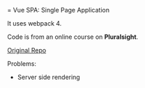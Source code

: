 = Vue SPA: Single Page Application

It uses webpack 4.

Code is from an online course on **Pluralsight**.

[Original Repo](https://github.com/bstavroulakis/vue-spa)

Problems:

* Server side rendering

